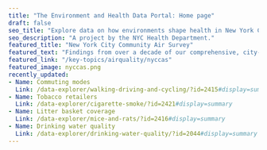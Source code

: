 ```yaml
---
title: "The Environment and Health Data Portal: Home page"
draft: false
seo_title: "Explore data on how environments shape health in New York City's neighborhoods."
seo_description: "A project by the NYC Health Department."
featured_title: "New York City Community Air Survey"
featured_text: "Findings from over a decade of our comprehensive, city-wide air quality monitoring."
featured_link: "/key-topics/airquality/nyccas"
featured_image: nyccas.png
recently_updated:
- Name: Commuting modes
  Link: /data-explorer/walking-driving-and-cycling/?id=2415#display=summary
- Name: Tobacco retailers
  Link: /data-explorer/cigarette-smoke/?id=2421#display=summary
- Name: Litter basket coverage
  Link: /data-explorer/mice-and-rats/?id=2416#display=summary
- Name: Drinking water quality
  Link: /data-explorer/drinking-water-quality/?id=2044#display=summary
---
```

